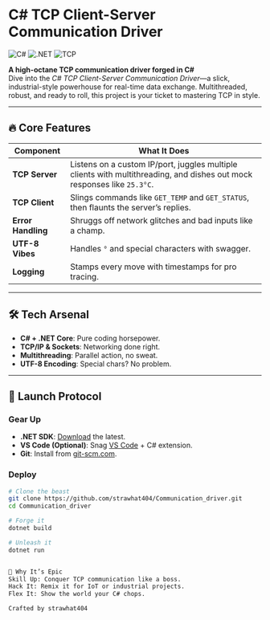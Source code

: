 # C# TCP Client-Server Communication Driver  
![C#](https://img.shields.io/badge/C%23-239120?style=for-the-badge&logo=c-sharp&logoColor=white) ![.NET](https://img.shields.io/badge/.NET-512BD4?style=for-the-badge&logo=dotnet&logoColor=white) ![TCP](https://img.shields.io/badge/TCP-Networking-blue?style=for-the-badge)  

**A high-octane TCP communication driver forged in C#**  
Dive into the *C# TCP Client-Server Communication Driver*—a slick, industrial-style powerhouse for real-time data exchange. Multithreaded, robust, and ready to roll, this project is your ticket to mastering TCP in style.

---

## 🔥 Core Features  

| **Component**     | **What It Does**                                      |
|--------------------|------------------------------------------------------|
| **TCP Server**    | Listens on a custom IP/port, juggles multiple clients with multithreading, and dishes out mock responses like `25.3°C`. |
| **TCP Client**    | Slings commands like `GET_TEMP` and `GET_STATUS`, then flaunts the server’s replies. |
| **Error Handling**| Shruggs off network glitches and bad inputs like a champ. |
| **UTF-8 Vibes**   | Handles `°` and special characters with swagger.     |
| **Logging**       | Stamps every move with timestamps for pro tracing.   |

---

## 🛠️ Tech Arsenal  
- **C# + .NET Core**: Pure coding horsepower.  
- **TCP/IP & Sockets**: Networking done right.  
- **Multithreading**: Parallel action, no sweat.  
- **UTF-8 Encoding**: Special chars? No problem.  

---

## 🚀 Launch Protocol  

### Gear Up  
- **.NET SDK**: [Download](https://dotnet.microsoft.com/download) the latest.  
- **VS Code (Optional)**: Snag [VS Code](https://code.visualstudio.com/) + C# extension.  
- **Git**: Install from [git-scm.com](https://git-scm.com/).  

### Deploy  
```bash  
# Clone the beast  
git clone https://github.com/strawhat404/Communication_driver.git  
cd Communication_driver  

# Forge it  
dotnet build  

# Unleash it  
dotnet run  


🌌 Why It’s Epic
Skill Up: Conquer TCP communication like a boss.
Hack It: Remix it for IoT or industrial projects.
Flex It: Show the world your C# chops.

Crafted by strawhat404
